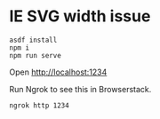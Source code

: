 # IE SVG width issue

```
asdf install
npm i
npm run serve
```

Open [http://localhost:1234](http://localhost:1234)

Run Ngrok to see this in Browserstack.

```
ngrok http 1234
```
